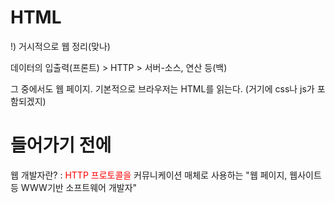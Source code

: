 # HTML

!) 거시적으로 웹 정리(맞나)

데이터의 입출력(프론트) > HTTP > 서버-소스, 연산 등(백)

그 중에서도 웹 페이지.
기본적으로 브라우저는 HTML를 읽는다. (거기에 css나 js가 포함되겠지)

# 들어가기 전에

웹 개발자란?
: <span style="color:red">HTTP 프로토콜을</span> 커뮤니케이션 매체로 사용하는 "웹 페이지, 웹사이트 등 WWW기반 소프트웨어 개발자"
